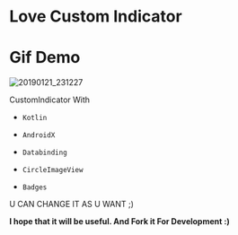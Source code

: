 # Love Custom Indicator

# __Gif Demo__

![20190121_231227](https://user-images.githubusercontent.com/26750131/51496424-ba9daa80-1d8d-11e9-823f-c25cc57d49bc.gif)





CustomIndicator With 

- ```Kotlin``` 

- ```AndroidX``` 

- ```Databinding```

- ```CircleImageView```

- ```Badges```




U CAN CHANGE IT AS U WANT ;)

__I hope that it will be useful. And Fork it For Development :)__

